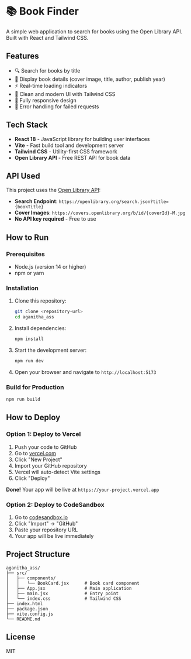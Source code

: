 # 📚 Book Finder

A simple web application to search for books using the Open Library API. Built with React and Tailwind CSS.

## Features

- 🔍 Search for books by title
- 📖 Display book details (cover image, title, author, publish year)
- ⚡ Real-time loading indicators
- 🎨 Clean and modern UI with Tailwind CSS
- 📱 Fully responsive design
- 🚨 Error handling for failed requests

## Tech Stack

- **React 18** - JavaScript library for building user interfaces
- **Vite** - Fast build tool and development server
- **Tailwind CSS** - Utility-first CSS framework
- **Open Library API** - Free REST API for book data

## API Used

This project uses the [Open Library API](https://openlibrary.org/developers/api):

- **Search Endpoint**: `https://openlibrary.org/search.json?title={bookTitle}`
- **Cover Images**: `https://covers.openlibrary.org/b/id/{coverId}-M.jpg`
- **No API key required** - Free to use

## How to Run

### Prerequisites
- Node.js (version 14 or higher)
- npm or yarn

### Installation

1. Clone this repository:
   ```bash
   git clone <repository-url>
   cd aganitha_ass
   ```

2. Install dependencies:
   ```bash
   npm install
   ```

3. Start the development server:
   ```bash
   npm run dev
   ```

4. Open your browser and navigate to `http://localhost:5173`

### Build for Production

```bash
npm run build
```

## How to Deploy

### Option 1: Deploy to Vercel

1. Push your code to GitHub
2. Go to [vercel.com](https://vercel.com)
3. Click "New Project"
4. Import your GitHub repository
5. Vercel will auto-detect Vite settings
6. Click "Deploy"

**Done!** Your app will be live at `https://your-project.vercel.app`

### Option 2: Deploy to CodeSandbox

1. Go to [codesandbox.io](https://codesandbox.io)
2. Click "Import" → "GitHub"
3. Paste your repository URL
4. Your app will be live immediately

## Project Structure

```
aganitha_ass/
├── src/
│   ├── components/
│   │   └── BookCard.jsx      # Book card component
│   ├── App.jsx               # Main application
│   ├── main.jsx              # Entry point
│   └── index.css             # Tailwind CSS
├── index.html
├── package.json
├── vite.config.js
└── README.md
```

## License

MIT
